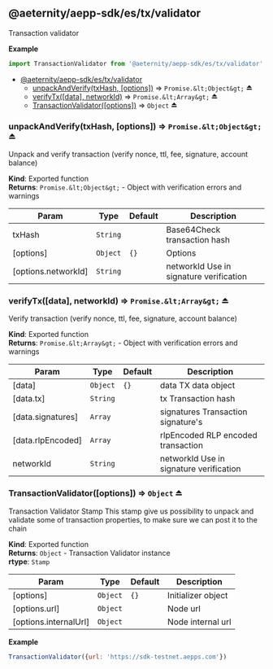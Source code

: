 <a id="module_@aeternity/aepp-sdk/es/tx/validator"></a>

## @aeternity/aepp-sdk/es/tx/validator
Transaction validator

**Example**  
```js
import TransactionValidator from '@aeternity/aepp-sdk/es/tx/validator'
```

* [@aeternity/aepp-sdk/es/tx/validator](#module_@aeternity/aepp-sdk/es/tx/validator)
    * [unpackAndVerify(txHash, [options])](#exp_module_@aeternity/aepp-sdk/es/tx/validator--unpackAndVerify) ⇒ `Promise.&lt;Object&gt;` ⏏
    * [verifyTx([data], networkId)](#exp_module_@aeternity/aepp-sdk/es/tx/validator--verifyTx) ⇒ `Promise.&lt;Array&gt;` ⏏
    * [TransactionValidator([options])](#exp_module_@aeternity/aepp-sdk/es/tx/validator--TransactionValidator) ⇒ `Object` ⏏

<a id="exp_module_@aeternity/aepp-sdk/es/tx/validator--unpackAndVerify"></a>

### unpackAndVerify(txHash, [options]) ⇒ `Promise.&lt;Object&gt;` ⏏
Unpack and verify transaction (verify nonce, ttl, fee, signature, account balance)

**Kind**: Exported function  
**Returns**: `Promise.&lt;Object&gt;` - Object with verification errors and warnings  

| Param | Type | Default | Description |
| --- | --- | --- | --- |
| txHash | `String` |  | Base64Check transaction hash |
| [options] | `Object` | <code>{}</code> | Options |
| [options.networkId] | `String` |  | networkId Use in signature verification |

<a id="exp_module_@aeternity/aepp-sdk/es/tx/validator--verifyTx"></a>

### verifyTx([data], networkId) ⇒ `Promise.&lt;Array&gt;` ⏏
Verify transaction (verify nonce, ttl, fee, signature, account balance)

**Kind**: Exported function  
**Returns**: `Promise.&lt;Array&gt;` - Object with verification errors and warnings  

| Param | Type | Default | Description |
| --- | --- | --- | --- |
| [data] | `Object` | <code>{}</code> | data TX data object |
| [data.tx] | `String` |  | tx Transaction hash |
| [data.signatures] | `Array` |  | signatures Transaction signature's |
| [data.rlpEncoded] | `Array` |  | rlpEncoded RLP encoded transaction |
| networkId | `String` |  | networkId Use in signature verification |

<a id="exp_module_@aeternity/aepp-sdk/es/tx/validator--TransactionValidator"></a>

### TransactionValidator([options]) ⇒ `Object` ⏏
Transaction Validator Stamp
This stamp give us possibility to unpack and validate some of transaction properties,
to make sure we can post it to the chain

**Kind**: Exported function  
**Returns**: `Object` - Transaction Validator instance  
**rtype**: `Stamp`

| Param | Type | Default | Description |
| --- | --- | --- | --- |
| [options] | `Object` | <code>{}</code> | Initializer object |
| [options.url] | `Object` |  | Node url |
| [options.internalUrl] | `Object` |  | Node internal url |

**Example**  
```js
TransactionValidator({url: 'https://sdk-testnet.aepps.com'})
```
